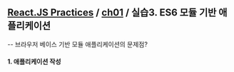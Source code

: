## [React.JS Practices](https://github.com/kickscar-javascript/react-practices) / [ch01](hhttps://github.com/kickscar-javascript/react-practices/tree/master/ch01) / 실습3. ES6 모듈 기반 애플리케이션



-- 브라우저 베이스 기반 모듈 애플리케이션의 문제점?

#### 1. 애플리케이션 작성

